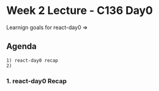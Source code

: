 # Week 2 Lecture - C136 Day0

Learnign goals for react-day0 => 

## Agenda

    1) react-day0 recap
    2) 

### 1. react-day0 Recap
